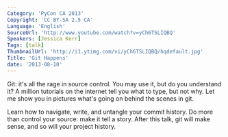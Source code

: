 ```yaml
---
Category: 'PyCon CA 2013'
Copyright: 'CC BY-SA 2.5 CA'
Language: 'English'
SourceUrl: 'http://www.youtube.com/watch?v=yCh6TSLIQBQ'
Speakers: [Jessica Kerr]
Tags: [talk]
ThumbnailUrl: 'http://i1.ytimg.com/vi/yCh6TSLIQBQ/hqdefault.jpg'
Title: 'Git Happens'
date: '2013-08-10'
---
```

Git: it's all the rage in source control. You may use it, but do you understand it? A million tutorials on the
internet tell you what to type, but not why. Let me show you in pictures what's going on behind the scenes in git. 

Learn how to navigate, write, and untangle your commit history. Do more than control your source: make it tell a story. After this talk, git will make sense, and so will your project history.